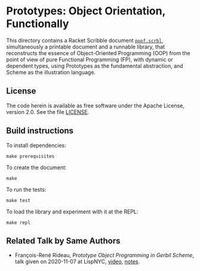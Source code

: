 # Prototypes: Object Orientation, Functionally

This directory contains a Racket Scribble document [`poof.scrbl`](poof.scrbl),
simultaneously a printable document and a runnable library,
that reconstructs the essence of Object-Oriented Programming (OOP)
from the point of view of pure Functional Programming (FP), with dynamic or dependent types,
using Prototypes as the fundamental abstraction,
and Scheme as the illustration language.

## License

The code herein is available as free software under the Apache License, version 2.0.
See the file [LICENSE](LICENSE).

## Build instructions

To install dependencies:

    make prerequisites

To create the document:

    make

To run the tests:

    make test

To load the library and experiment with it at the REPL:

    make repl

## Related Talk by Same Authors

- François-René Rideau, *Prototype Object Programming in Gerbil Scheme*,
  talk given on 2020-11-07 at LispNYC,
  [video](https://vimeo.com/495817581),
  [notes](https://github.com/fare/gerbil-poo/blob/master/doc/prototypes.md).
